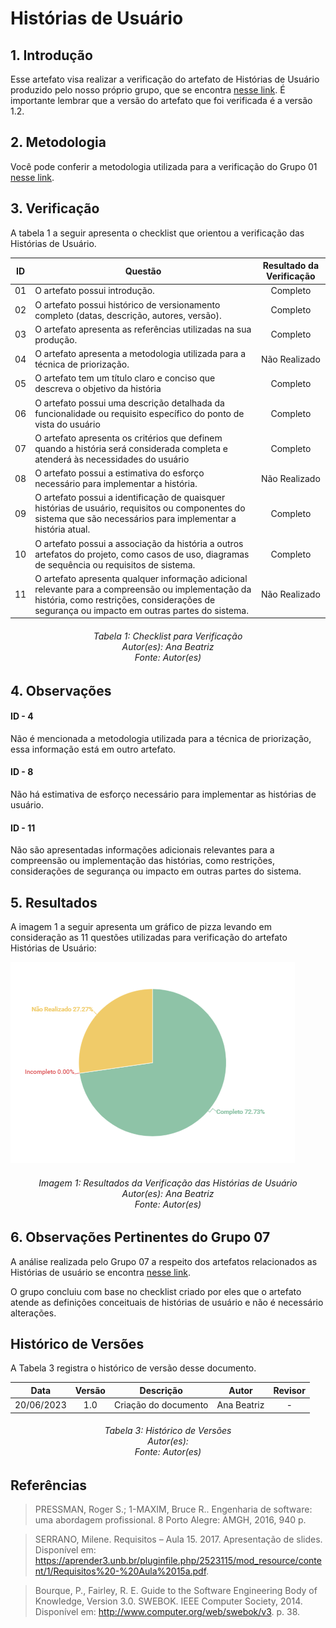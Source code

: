 # Histórias de Usuário

## 1. Introdução
Esse artefato visa realizar a verificação do artefato de Histórias de Usuário produzido pelo nosso próprio grupo, que se encontra [nesse link](https://requisitos-de-software.github.io/2023.1-Twitch/modelagem/user_stories/).
É importante lembrar que a versão do artefato que foi verificada é a versão 1.2.

## 2. Metodologia
Você pode conferir a metodologia utilizada para a verificação do Grupo 01 [nesse link](https://requisitos-de-software.github.io/2023.1-Twitch/verificacao_grupo01/planejamento/).

## 3. Verificação

A tabela 1 a seguir apresenta o checklist que orientou a verificação das Histórias de Usuário.

| ID |Questão| Resultado da Verificação |
| :---: | --- | :---: |
| 01 | O artefato possui introdução.  | Completo |
| 02 | O artefato possui histórico de versionamento completo (datas, descrição, autores, versão).  | Completo |
| 03 | O artefato apresenta as referências utilizadas na sua produção.  | Completo |
| 04 | O artefato apresenta a metodologia utilizada para a técnica de priorização.  | Não Realizado |
| 05 | O artefato tem um título claro e conciso que descreva o objetivo da história | Completo |
| 06 | O artefato possui uma descrição detalhada da funcionalidade ou requisito específico do ponto de vista do usuário | Completo |
| 07 | O artefato apresenta os critérios que definem quando a história será considerada completa e atenderá às necessidades do usuário| Completo |
| 08 | O artefato possui a estimativa do esforço necessário para implementar a história. | Não Realizado |
| 09 | O artefato possui a identificação de quaisquer histórias de usuário, requisitos ou componentes do sistema que são necessários para implementar a história atual. | Completo |
| 10 | O artefato possui a associação da história a outros artefatos do projeto, como casos de uso, diagramas de sequência ou requisitos de sistema. | Completo |
| 11 | O artefato apresenta qualquer informação adicional relevante para a compreensão ou implementação da história, como restrições, considerações de segurança ou impacto em outras partes do sistema.| Não Realizado |


<h6 align = "center"> Tabela 1: Checklist para Verificação
<br> Autor(es): Ana Beatriz
<br>Fonte: Autor(es)</h6>

## 4. Observações

#### ID - 4
Não é mencionada a metodologia utilizada para a técnica de priorização, essa informação está em outro artefato.

#### ID - 8
Não há estimativa de esforço necessário para implementar as histórias de usuário.

#### ID - 11
Não são apresentadas informações adicionais relevantes para a compreensão ou implementação das histórias, como restrições, considerações de segurança ou impacto em outras partes do sistema.

## 5. Resultados
A imagem 1 a seguir apresenta um gráfico de pizza levando em consideração as 11 questões utilizadas para verificação do artefato Histórias de Usuário:

![Resultados Histórias de Usuário](./imagens/verifica_userstory.png)

<h6 align = "center"> Imagem 1: Resultados da Verificação das Histórias de Usuário
<br> Autor(es): Ana Beatriz
<br>Fonte: Autor(es)</h6>

## 6. Observações Pertinentes do Grupo 07
A análise realizada pelo Grupo 07 a respeito dos artefatos relacionados as Histórias de usuário se encontra [nesse link](https://requisitos-de-software.github.io/2023.1-Petz/analise/teste/historiasUsuario/).

O grupo concluiu com base no checklist criado por eles que o artefato atende as definições conceituais de histórias de usuário e não é necessário alterações.

## Histórico de Versões

A Tabela 3 registra o histórico de versão desse documento.

|**Data** | **Versão** | **Descrição** | **Autor** | **Revisor** |
|:---: | :---: | :---: | :---: | :---: |
| 20/06/2023| 1.0 | Criação do documento | Ana Beatriz | - |

<h6 align = "center"> Tabela 3: Histórico de Versões
<br> Autor(es): 
<br>Fonte: Autor(es)</h6>

## Referências
> PRESSMAN, Roger S.; 1-MAXIM, Bruce R.. Engenharia de software: uma abordagem profissional. 8 Porto Alegre: AMGH, 2016, 940 p.

>SERRANO, Milene. Requisitos – Aula 15. 2017. Apresentação de slides. Disponível em: https://aprender3.unb.br/pluginfile.php/2523115/mod_resource/content/1/Requisitos%20-%20Aula%2015a.pdf.

>Bourque, P., Fairley, R. E. Guide to the Software Engineering Body of Knowledge, Version 3.0. SWEBOK. IEEE Computer Society, 2014. Disponível em: http://www.computer.org/web/swebok/v3. p. 38.